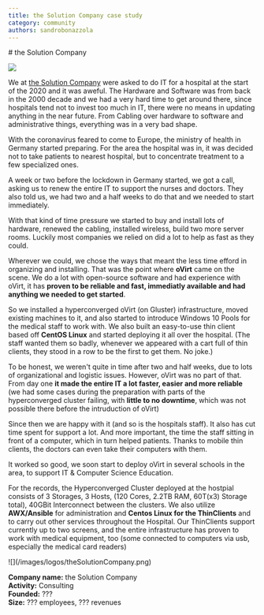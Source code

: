 ```yaml
---
title: the Solution Company case study
category: community
authors: sandrobonazzola
---
```


<div class="row">
<div class="col-md-7 col-md-offset-1 pad-sides">
# the Solution Company

![](/images/user-stories/theSolutionCompany_ThinClients.jpg)

We at [the Solution Company](https://www.the-solution-company.com/en/home) were asked to do IT for a hospital at the start of the 2020 and it was aweful.
The Hardware and Software was from back in the 2000 decade and we had a very hard time to get around there, since hospitals tend not to invest too much in IT,
there were no means in updating anything in the near future.
From Cabling over hardware to software and administrative things, everything was in a very bad shape.

With the coronavirus feared to come to Europe, the ministry of health in Germany started preparing.
For the area the hospital was in, it was decided not to take patients to nearest hospital, but to concentrate treatment to a few specialized ones.

A week or two before the lockdown in Germany started, we got a call, asking us to renew the entire IT to support the nurses and doctors.
They also told us, we had two and a half weeks to do that and we needed to start immediately.

With that kind of time pressure we started to buy and install lots of hardware, renewed the cabling, installed wireless, build two more server rooms.
Luckily most companies we relied on did a lot to help as fast as they could. 

Wherever we could, we chose the ways that meant the less time efford in organizing and installing.
That was the point where **oVirt** came on the scene. We do a lot with open-source software and had experience with oVirt,
it has **proven to be reliable and fast, immediatly available and had anything we needed to get started**. 

So we installed a hyperconverged oVirt (on Gluster) infrastructure, moved existing machines to it, and also started to introduce Windows 10 Pools for the medical staff to work with.
We also built an easy-to-use thin client based off **CentOS Linux** and started deploying it all over the hospital. 
(The staff wanted them so badly, whenever we appeared with a cart full of thin clients, they stood in a row to be the first to get them. No joke.)

To be honest, we weren't quite in time after two and half weeks, due to lots of organizational and logistic issues.
However, oVirt was no part of that. From day one **it made the entire IT a lot faster, easier and more reliable**
(we had some cases during the preparation with parts of the hyperconverged cluster failing, with **little to no downtime**, which was not possible there before the intruduction of oVirt)

Since then we are happy with it (and so is the hospitals staff). It also has cut time spent for support a lot.
And more important, the time the staff sitting in front of a computer, which in turn helped patients.
Thanks to mobile thin clients, the doctors can even take their computers with them.

It worked so good, we soon start to deploy oVirt in several schools in the area, to support IT & Computer Science Education.

For the records, the Hyperconverged Cluster deployed at the hostpial consists of 3 Storages, 3 Hosts, (120 Cores, 2.2TB RAM, 60T(x3) Storage total), 40GBit Interconnect between the clusters. 
We also utilize **AWX/Ansible** for administration and **Centos Linux for the ThinClients** and to carry out other services throughout the Hospital. 
Our ThinClients support currently up to two screens, and the entire infrastructure has proven to work with medical equipment, too 
(some connected to computers via usb, especially the medical card readers)

</div>
<div class="col-md-4 pad-sides">
<div class="well well-lg">
![](/images/logos/theSolutionCompany.png)<br>

**Company name:** the Solution Company<br>
**Activity:** Consulting<br>
**Founded:** ???<br>
**Size:** ??? employees, ??? revenues

</div>
</div>
</div>
